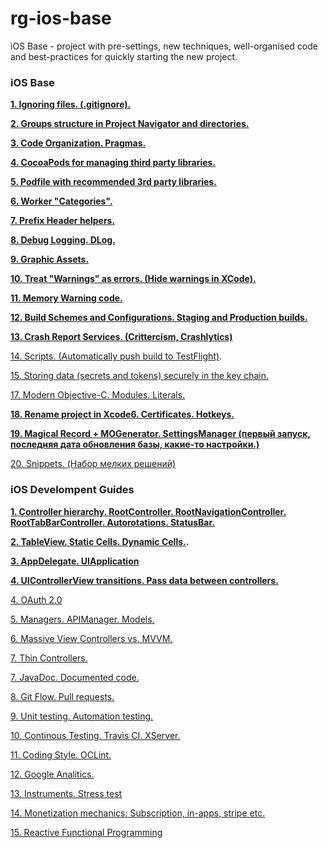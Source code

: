 # rg-ios-base
iOS Base - project with pre-settings, new techniques, well-organised code and best-practices for quickly starting the new project.

### iOS Base

**[1. Ignoring files. (.gitignore).](https://github.com/arthurigberdin/rg-ios-base/blob/master/Docs/ignoring_files.md)**

**[2. Groups structure in Project Navigator and directories.](https://github.com/arthurigberdin/rg-ios-base/blob/master/Docs/groups_projectnavigator.md)**

**[3. Code Organization. Pragmas.](https://github.com/arthurigberdin/rg-ios-base/blob/master/Docs/structure_code.md)**

**[4. CocoaPods for managing third party libraries.](https://github.com/arthurigberdin/rg-ios-base/blob/master/Docs/cocoapods.md)**

**[5. Podfile with recommended 3rd party libraries.](https://github.com/arthurigberdin/rg-ios-base/blob/master/Docs/podfile_libs.md)**

**[6. Worker "Categories".](https://github.com/arthurigberdin/rg-ios-base/blob/master/Docs/worker_categories.md)**

**[7. Prefix Header helpers.](https://github.com/arthurigberdin/rg-ios-base/blob/master/Docs/prefix_header_helpers.md)**

**[8. Debug Logging. DLog.](https://github.com/arthurigberdin/rg-ios-base/blob/master/Docs/debug_logging.md)**

**[9. Graphic Assets.](https://github.com/arthurigberdin/rg-ios-base/blob/master/Docs/graphic_assets.md)**

**[10. Treat "Warnings" as errors. (Hide warnings in XCode).](https://github.com/arthurigberdin/rg-ios-base/blob/master/Docs/treat_warnings.md)**

**[11. Memory Warning code.](https://github.com/arthurigberdin/rg-ios-base/blob/master/Docs/memory_warning.md)**

**[12. Build Schemes and Configurations. Staging and Production builds.](https://github.com/arthurigberdin/rg-ios-base/blob/master/Docs/schemes.md)**

**[13. Crash Report Services. (Crittercism, Crashlytics)](https://github.com/arthurigberdin/rg-ios-base/blob/master/Docs/crash_report.md)**

[14. Scripts. (Automatically push build to TestFlight)](https://github.com/arthurigberdin/rg-ios-base/blob/master/Docs/scripts_push_build_testflight.md).

[15. Storing data (secrets and tokens) securely in the key chain.](https://github.com/arthurigberdin/rg-ios-base/blob/master/Docs/securely_store_data.md)

[17. Modern Objective-C. Modules. Literals.](https://github.com/arthurigberdin/rg-ios-base/blob/master/Docs/modern_objc.md)

**[18. Rename project in Xcode6. Certificates. Hotkeys.](https://github.com/arthurigberdin/rg-ios-base/blob/master/Docs/rename_project.md)**

**[19. Magical Record + MOGenerator. SettingsManager (первый запуск, последняя дата обновления базы, какие-то настройки.)](https://github.com/arthurigberdin/rg-ios-base/blob/master/Docs/magicalrecord_mogenerator.md)**

[20. Snippets. (Набор мелких решений)](https://github.com/arthurigberdin/rg-ios-base/blob/master/Docs/snippets.md)


### iOS Develompent Guides

**[1. Controller hierarchy. RootController. RootNavigationController. RootTabBarController. Autorotations. StatusBar.](https://github.com/arthurigberdin/rg-ios-base/blob/master/Docs/controller_hierarchy.md)**

**[2. TableView. Static Cells. Dynamic Cells.](https://github.com/arthurigberdin/rg-ios-base/blob/master/Docs/tableview.md).**

**[3. AppDelegate. UIApplication]()**

**[4. UIControllerView transitions. Pass data between controllers.]()**

[4. OAuth 2.0](https://github.com/arthurigberdin/rg-ios-base/blob/master/Docs/oauth.md)

[5. Managers. APIManager. Models.](https://github.com/arthurigberdin/rg-ios-base/blob/master/Docs/managers.md)

[6. Massive View Controllers vs. MVVM.](https://github.com/arthurigberdin/rg-ios-base/blob/master/Docs/mvvm.md)

[7. Thin Controllers.](https://github.com/arthurigberdin/rg-ios-base/blob/master/Docs/thin_controllers.md)

[7. JavaDoc. Documented code. ](https://github.com/arthurigberdin/rg-ios-base/blob/master/Docs/java_doc.md)

[8. Git Flow. Pull requests.](https://github.com/arthurigberdin/rg-ios-base/blob/master/Docs/git_flow.md)

[9. Unit testing. Automation testing.](https://github.com/arthurigberdin/rg-ios-base/blob/master/Docs/testing.md)

[10. Continous Testing. Travis CI. XServer.](https://github.com/arthurigberdin/rg-ios-base/blob/master/Docs/continous_testing.md)

[11. Coding Style. OCLint.](https://github.com/arthurigberdin/rg-ios-base/blob/master/Docs/coding_style_oclint.md)

[12. Google Analitics.](https://github.com/arthurigberdin/rg-ios-base/blob/master/Docs/google_analitics.md)

[13. Instruments. Stress test](https://github.com/arthurigberdin/rg-ios-base/blob/master/Docs/instruments.md)

[14. Monetization mechanics: Subscription, in-apps, stripe etc.](https://github.com/arthurigberdin/rg-ios-base/blob/master/Docs/monetization.md)

[15. Reactive Functional Programming](https://github.com/arthurigberdin/rg-ios-base/blob/master/Docs/reactive_programming.md)

